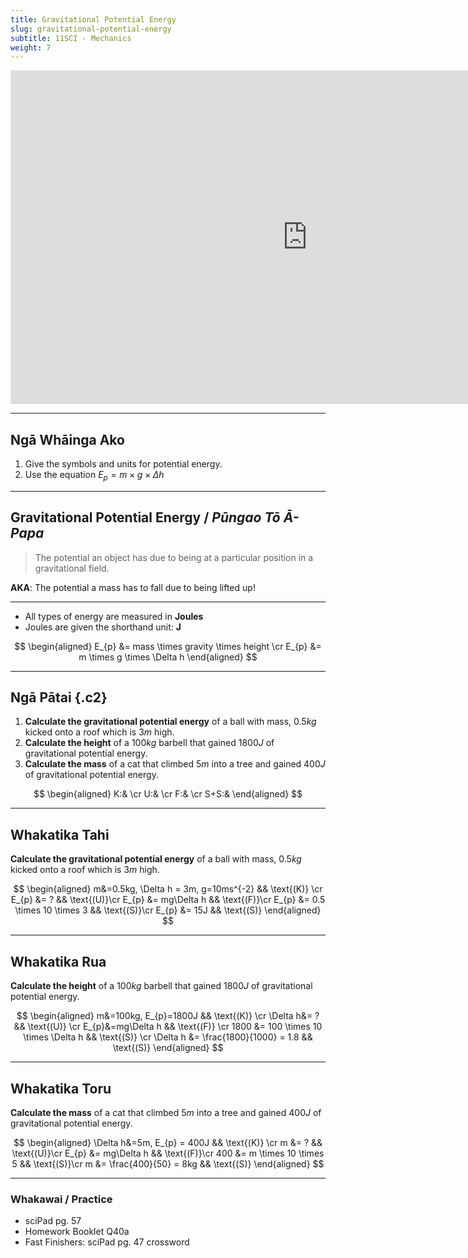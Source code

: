 ```yaml
---
title: Gravitational Potential Energy
slug: gravitational-potential-energy
subtitle: 11SCI - Mechanics
weight: 7
---
```


<iframe width="950" height="534" src="https://www.youtube.com/embed/rNS-W7k0jts" title="YouTube video player" frameborder="0" allow="accelerometer; autoplay; clipboard-write; encrypted-media; gyroscope; picture-in-picture" allowfullscreen></iframe>

---

## Ngā Whāinga Ako

1. Give the symbols and units for potential energy.
2. Use the equation $E_{p} = m\times g \times \Delta h$

---

## Gravitational Potential Energy / _Pūngao Tō Ā-Papa_

> The potential an object has due to being at a particular position in a gravitational field.

__AKA__: The potential a mass has to fall due to being lifted up!

---

- All types of energy are measured in __Joules__
- Joules are given the shorthand unit: __J__

$$
\begin{aligned}
    E_{p} &= mass \times gravity \times height \cr
    E_{p} &= m \times g \times \Delta h
\end{aligned}
$$

---

## Ngā Pātai {.c2}

1. __Calculate the gravitational potential energy__ of a ball with mass, $0.5kg$ kicked onto a roof which is $3m$ high.
2. __Calculate the height__ of a $100kg$ barbell that gained $1800J$ of gravitational potential energy.
3. __Calculate the mass__ of a cat that climbed $5m$ into a tree and gained $400J$ of gravitational potential energy.

$$
\begin{aligned}
    K:& \cr
    U:& \cr
    F:& \cr
    S+S:& 
\end{aligned}
$$

---

## Whakatika Tahi

__Calculate the gravitational potential energy__ of a ball with mass, $0.5kg$ kicked onto a roof which is $3m$ high.

$$
\begin{aligned}
    m&=0.5kg, \Delta h = 3m, g=10ms^{-2}    && \text{(K)} \cr
    E_{p} &= ?                              && \text{(U)}\cr
    E_{p} &= mg\Delta h                     && \text{(F)}\cr
    E_{p} &= 0.5 \times 10 \times 3         && \text{(S)}\cr
    E_{p} &= 15J                            && \text{(S)}
\end{aligned}
$$

---

## Whakatika Rua

__Calculate the height__ of a $100kg$ barbell that gained $1800J$ of gravitational potential energy.

$$
\begin{aligned}
    m&=100kg, E_{p}=1800J                   && \text{(K)} \cr
    \Delta h&= ?                            && \text{(U)} \cr
    E_{p}&=mg\Delta h                       && \text{(F)} \cr
    1800 &= 100 \times 10 \times \Delta h   && \text{(S)} \cr
    \Delta h &= \frac{1800}{1000} = 1.8     && \text{(S)} 
\end{aligned}
$$

---

## Whakatika Toru

__Calculate the mass__ of a cat that climbed $5m$ into a tree and gained $400J$ of gravitational potential energy.

$$
\begin{aligned}
    \Delta h&=5m, E_{p} = 400J              && \text{(K)} \cr
    m &= ?                                  && \text{(U)}\cr
    E_{p} &= mg\Delta h                     && \text{(F)}\cr
    400 &= m \times 10 \times 5             && \text{(S)}\cr
    m &= \frac{400}{50} = 8kg               && \text{(S)}
\end{aligned}
$$

---

### Whakawai / Practice

- sciPad pg. 57
- Homework Booklet Q40a
- Fast Finishers: sciPad pg. 47 crossword 
